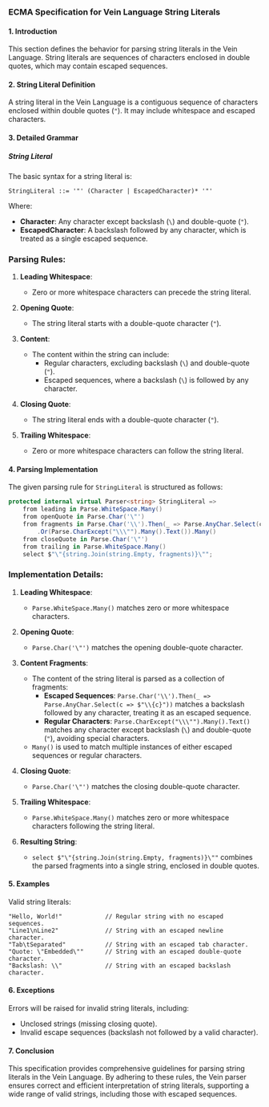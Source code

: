 ### ECMA Specification for Vein Language String Literals

#### 1. Introduction

This section defines the behavior for parsing string literals in the Vein Language. String literals are sequences of characters enclosed in double quotes, which may contain escaped sequences.

#### 2. String Literal Definition

A string literal in the Vein Language is a contiguous sequence of characters enclosed within double quotes (`"`). It may include whitespace and escaped characters.

#### 3. Detailed Grammar

##### String Literal

The basic syntax for a string literal is:
```
StringLiteral ::= '"' (Character | EscapedCharacter)* '"'
```

Where:
- **Character**: Any character except backslash (`\`) and double-quote (`"`).
- **EscapedCharacter**: A backslash followed by any character, which is treated as a single escaped sequence.

### Parsing Rules:
1. **Leading Whitespace**: 
   - Zero or more whitespace characters can precede the string literal.

2. **Opening Quote**: 
   - The string literal starts with a double-quote character (`"`).

3. **Content**: 
   - The content within the string can include:
     - Regular characters, excluding backslash (`\`) and double-quote (`"`).
     - Escaped sequences, where a backslash (`\`) is followed by any character.

4. **Closing Quote**: 
   - The string literal ends with a double-quote character (`"`).

5. **Trailing Whitespace**: 
   - Zero or more whitespace characters can follow the string literal.

#### 4. Parsing Implementation

The given parsing rule for `StringLiteral` is structured as follows:

```csharp
protected internal virtual Parser<string> StringLiteral =>
    from leading in Parse.WhiteSpace.Many()
    from openQuote in Parse.Char('\"')
    from fragments in Parse.Char('\\').Then(_ => Parse.AnyChar.Select(c => $"\\{c}"))
        .Or(Parse.CharExcept("\\\"").Many().Text()).Many()
    from closeQuote in Parse.Char('\"')
    from trailing in Parse.WhiteSpace.Many()
    select $"\"{string.Join(string.Empty, fragments)}\"";
```

### Implementation Details:

1. **Leading Whitespace**: 
   - `Parse.WhiteSpace.Many()` matches zero or more whitespace characters.
   
2. **Opening Quote**: 
   - `Parse.Char('\"')` matches the opening double-quote character.

3. **Content Fragments**:
   - The content of the string literal is parsed as a collection of fragments:
     - **Escaped Sequences**: `Parse.Char('\\').Then(_ => Parse.AnyChar.Select(c => $"\\{c}"))` matches a backslash followed by any character, treating it as an escaped sequence.
     - **Regular Characters**: `Parse.CharExcept("\\\"").Many().Text()` matches any character except backslash (`\`) and double-quote (`"`), avoiding special characters.
   - `Many()` is used to match multiple instances of either escaped sequences or regular characters.

4. **Closing Quote**: 
   - `Parse.Char('\"')` matches the closing double-quote character.

5. **Trailing Whitespace**: 
   - `Parse.WhiteSpace.Many()` matches zero or more whitespace characters following the string literal.

6. **Resulting String**:
   - `select $"\"{string.Join(string.Empty, fragments)}\""` combines the parsed fragments into a single string, enclosed in double quotes.

#### 5. Examples

Valid string literals:

```vein
"Hello, World!"            // Regular string with no escaped sequences.
"Line1\nLine2"             // String with an escaped newline character.
"Tab\tSeparated"           // String with an escaped tab character.
"Quote: \"Embedded\""      // String with an escaped double-quote character.
"Backslash: \\"            // String with an escaped backslash character.
```

#### 6. Exceptions

Errors will be raised for invalid string literals, including:
- Unclosed strings (missing closing quote).
- Invalid escape sequences (backslash not followed by a valid character).

#### 7. Conclusion

This specification provides comprehensive guidelines for parsing string literals in the Vein Language. By adhering to these rules, the Vein parser ensures correct and efficient interpretation of string literals, supporting a wide range of valid strings, including those with escaped sequences.
